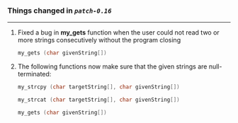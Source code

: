 ### Things changed in *`patch-0.16`*
---
   
   
1. Fixed a bug in  __my_gets__ function when the user could not read two or more strings consecutively without the program closing  
    ```C
    my_gets (char givenString[])
    ```   
2. The following functions now make sure that the given strings are null-terminated:  
      ```C
      my_strcpy (char targetString[], char givenString[])
      ```  
      ```C
      my_strcat (char targetString[], char givenString[])
      ```  
      ```C
      my_gets (char givenString[])
      ```
